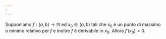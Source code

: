 ```yaml
---
~
---
```

Supponiamo $f:(a,b)\to\Re$ ed $x_0\in(a,b)$ tali che $x_0$ è un punto di massimo o minimo relativo per $f$ e inoltre $f$ è derivabile in $x_0$.
Allora $f'(x_0)=0$.